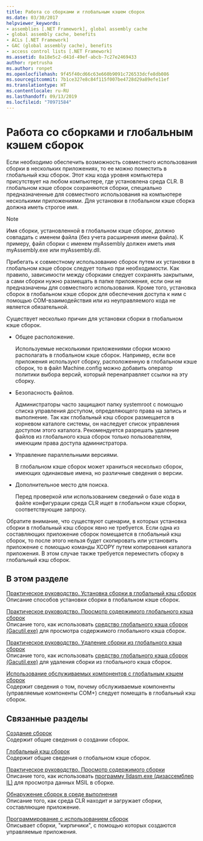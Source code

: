 ```yaml
---
title: Работа со сборками и глобальным кэшем сборок
ms.date: 03/30/2017
helpviewer_keywords:
- assemblies [.NET Framework], global assembly cache
- global assembly cache, benefits
- ACLs [.NET Framework]
- GAC (global assembly cache), benefits
- access control lists [.NET Framework]
ms.assetid: 8a18e5c2-d41d-49ef-abcb-7c27e2469433
author: rpetrusha
ms.author: ronpet
ms.openlocfilehash: 9f45f40cd66c63e660b9091c726533dcfe8db086
ms.sourcegitcommit: 7b1ce327e8c84f115f007be4728d29a89efe11ef
ms.translationtype: HT
ms.contentlocale: ru-RU
ms.lasthandoff: 09/13/2019
ms.locfileid: "70971584"
---
```

# <a name="working-with-assemblies-and-the-global-assembly-cache"></a>Работа со сборками и глобальным кэшем сборок
Если необходимо обеспечить возможность совместного использования сборки в нескольких приложениях, то ее можно поместить в глобальный кэш сборок. Этот кэш кода уровня компьютера присутствует на любом компьютере, где установлена среда CLR. В глобальном кэше сборок сохраняются сборки, специально предназначенные для совместного использования на компьютере несколькими приложениями. Для установки в глобальном кэше сборка должна иметь строгое имя.  
  
> [!NOTE]
> Имя сборки, установленной в глобальном кэше сборок, должно совпадать с именем файла (без учета расширения имени файла). К примеру, файл сборки с именем myAssembly должен иметь имя myAssembly.exe или myAssembly.dll.  
  
 Прибегать к совместному использованию сборок путем их установки в глобальном кэше сборок следует только при необходимости. Как правило, зависимости между сборками следует сохранять закрытыми, а сами сборки нужно размещать в папке приложения, если они не предназначены для совместного использования. Кроме того, установка сборок в глобальном кэше сборок для обеспечения доступа к ним с помощью COM-взаимодействия или из неуправляемого кода не является обязательной.  
  
 Существует несколько причин для установки сборки в глобальном кэше сборок.  
  
- Общее расположение.  
  
     Используемые несколькими приложениями сборки можно располагать в глобальном кэше сборок. Например, если все приложения используют сборку, расположенную в глобальном кэше сборок, то в файл Machine.config можно добавить оператор политики выбора версий, который перенаправляет ссылки на эту сборку.  
  
- Безопасность файлов.  
  
     Администраторы часто защищают папку systemroot с помощью списка управления доступом, определяющего права на запись и выполнение. Так как глобальный кэш сборок размещается в корневом каталоге системы, он наследует список управления доступом этого каталога. Рекомендуется разрешать удаление файлов из глобального кэша сборок только пользователям, имеющим права доступа администратора.  
  
- Управление параллельными версиями.  
  
     В глобальном кэше сборок может храниться несколько сборок, имеющих одинаковые имена, но различные сведения о версии.  
  
- Дополнительное место для поиска.  
  
     Перед проверкой или использованием сведений о базе кода в файле конфигурации среда CLR ищет в глобальном кэше сборки, соответствующие запросу.  
  
 Обратите внимание, что существуют сценарии, в которых установка сборки в глобальный кэш сборок явно не требуется. Если одна из составляющих приложение сборок помещается в глобальный кэш сборок, то после этого нельзя будет скопировать или установить приложение с помощью команды XCOPY путем копирования каталога приложения. В этом случае также требуется переместить сборку в глобальный кэш сборок.  
  
## <a name="in-this-section"></a>В этом разделе  
 [Практическое руководство. Установка сборки в глобальный кэш сборок](install-assembly-into-gac.md)  
 Описание способов установки сборки в глобальном кэше сборок.  
  
 [Практическое руководство. Просмотр содержимого глобального кэша сборок](../../../docs/framework/app-domains/how-to-view-the-contents-of-the-gac.md)  
 Описание того, как использовать [средство глобального кэша сборок (Gacutil.exe)](../../../docs/framework/tools/gacutil-exe-gac-tool.md) для просмотра содержимого глобального кэша сборок.  
  
 [Практическое руководство. Удаление сборки из глобального кэша сборок](../../../docs/framework/app-domains/how-to-remove-an-assembly-from-the-gac.md)  
 Описание того, как использовать [средство глобального кэша сборок (Gacutil.exe)](../../../docs/framework/tools/gacutil-exe-gac-tool.md) для удаления сборки из глобального кэша сборок.  
  
 [Использование обслуживаемых компонентов с глобальным кэшем сборок](../../../docs/framework/app-domains/use-serviced-components-with-the-gac.md)  
 Содержит сведения о том, почему обслуживаемые компоненты (управляемые компоненты COM+) следует помещать в глобальный кэш сборок.  
  
## <a name="related-sections"></a>Связанные разделы  
 [Создание сборок](../../standard/assembly/create.md)  
 Содержит общие сведения о создании сборок.  
  
 [Глобальный кэш сборок](../../../docs/framework/app-domains/gac.md)  
 Содержит общие сведения о глобальном кэше сборок.  
  
 [Практическое руководство. Просмотр содержимого сборки](../../standard/assembly/view-contents.md)  
 Описание того, как использовать [программу Ildasm.exe (дизассемблер IL)](../../../docs/framework/tools/ildasm-exe-il-disassembler.md) для просмотра данных MSIL в сборке.  
  
 [Обнаружение сборок в среде выполнения](../../../docs/framework/deployment/how-the-runtime-locates-assemblies.md)  
 Описание того, как среда CLR находит и загружает сборки, составляющие приложение.  
  
 [Программирование с использованием сборок](../../standard/assembly/program.md)  
 Описывает сборки, "кирпичики", с помощью которых создаются управляемые приложения.
